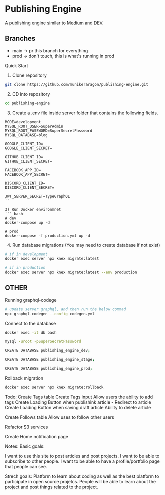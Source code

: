 # Publishing Engine
A publishing engine similar to [Medium](https://medium.com/) and [DEV](https://dev.to/).

## Branches 
- main -> pr this branch for everything
- prod -> don't touch, this is what's running in prod


Quick Start
1) Clone repository
``` bash 
git clone https://github.com/munikeraragon/publishing-engine.git
```

2) CD into repository
``` bash
cd publishing-engine
```

3) Create a .env file inside server folder that contains the following fields.
```
MODE=development
MYSQL_ROOT_USER=SuperAdmin
MYSQL_ROOT_PASSWORD=SuperSecretPassword
MYSQL_DATABASE=blog

GOOGLE_CLIENT_ID=
GOOGLE_CLIENT_SECRET=

GITHUB_CLIENT_ID= 
GITHUB_CLIENT_SECRET=

FACEBOOK_APP_ID=
FACEBOOK_APP_SECRET=

DISCORD_CLIENT_ID=
DISCORD_CLIENT_SECRET=

JWT_SERVER_SECRET=TypeGraphQL
``

3) Run Docker environmnet
``` bash
# dev
docker-compose up -d

# prod
docker-compose -f production.yml up -d
```

4) Run database migrations (You may need to create database if not exist)
``` bash
# if in development
docker exec server npx knex migrate:latest

# if in production
docker exec server npx knex migrate:latest --env production
```


## OTHER

Running graphql-codege
``` bash
# update server graphql, and then run the below commad
npx graphql-codegen --config codegen.yml
```

Connect to the database
``` bash
docker exec -it db bash

mysql -uroot -pSuperSecretPassword

CREATE DATABASE publishing_engine_dev;

CREATE DATABASE publishing_engine_stage;

CREATE DATABASE publishing_engine_prod;
```

Rollback migration
``` bash
docker exec server npx knex migrate:rollback
```

Todo:
Create Tags table
Create Tags input
Allow users the ability to add tags
Create Loading Button when publishink article
    - Redirect to article
Create Loading Button when saving draft article
Ability to delete article


Create Follows table
Allow uses to follow other users


Refactor S3 services


Create Home notification page


Notes:
Basic goals:

I want to use this site to post articles and post projects.
I want to be able to subscribe to other people.
I want to be able to have a profile/portfolio page that people can see.

Strech goals:
Platform to learn about coding as well as the best platform to participate in open source projetcs. People will be able to learn about the project and post things related to the project.